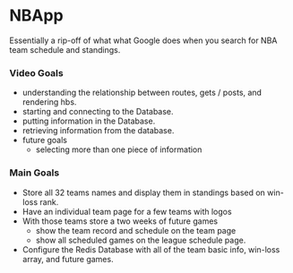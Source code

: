 # NBApp
Essentially a rip-off of what what Google does when you search for NBA team schedule and standings.

### Video Goals
-  understanding the relationship between routes, gets / posts, and rendering hbs.
-  starting and connecting to the Database.
-  putting information in the Database.
-  retrieving information from the database.
-  future goals
    -  selecting more than one piece of information

### Main Goals
-  Store all 32 teams names and display them in standings based on win-loss rank.
-  Have an individual team page for a few teams with logos
-  With those teams store a two weeks of future games
    -  show the team record and schedule on the team page
    -  show all scheduled games on the league schedule page.
-  Configure the Redis Database with all of the team basic info, win-loss array, and future games.
